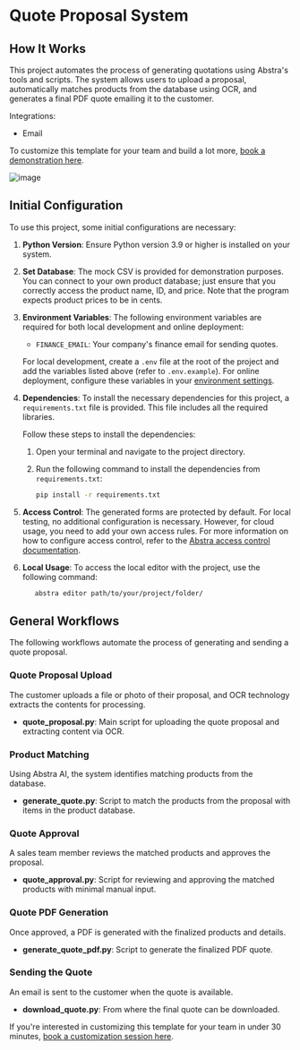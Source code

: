 # Quote Proposal System

## How It Works

This project automates the process of generating quotations using Abstra's tools and scripts. The system allows users to upload a proposal, automatically matches products from the database using OCR, and generates a final PDF quote emailing it to the customer.

Integrations:

- Email

To customize this template for your team and build a lot more, <a href="https://meet.abstra.app/demo?url=template-quote-proposal" target="_blank">book a demonstration here</a>.

![image](https://github.com/user-attachments/assets/e08469b2-9368-4a58-8a16-ca2347780fe3)


## Initial Configuration

To use this project, some initial configurations are necessary:

1. **Python Version**: Ensure Python version 3.9 or higher is installed on your system.

2. **Set Database**: The mock CSV is provided for demonstration purposes. You can connect to your own product database; just ensure that you correctly access the product name, ID, and price. Note that the program expects product prices to be in cents.
   
3. **Environment Variables**: The following environment variables are required for both local development and online deployment:

   - `FINANCE_EMAIL`: Your company's finance email for sending quotes.

   For local development, create a `.env` file at the root of the project and add the variables listed above (refer to `.env.example`). For online deployment, configure these variables in your <a href="https://docs.abstra.io/cloud/envvars" target="_blank">environment settings</a>.

4. **Dependencies**: To install the necessary dependencies for this project, a `requirements.txt` file is provided. This file includes all the required libraries.

   Follow these steps to install the dependencies:

   1. Open your terminal and navigate to the project directory.
   2. Run the following command to install the dependencies from `requirements.txt`:

      ```sh
      pip install -r requirements.txt
      ```

5. **Access Control**: The generated forms are protected by default. For local testing, no additional configuration is necessary. However, for cloud usage, you need to add your own access rules. For more information on how to configure access control, refer to the <a href="https://docs.abstra.io/concepts/access-control" target="_blank">Abstra access control documentation</a>.

6. **Local Usage**: To access the local editor with the project, use the following command:

   ```sh
      abstra editor path/to/your/project/folder/
   ```

## General Workflows

The following workflows automate the process of generating and sending a quote proposal.

### Quote Proposal Upload

The customer uploads a file or photo of their proposal, and OCR technology extracts the contents for processing.

- **quote_proposal.py**: Main script for uploading the quote proposal and extracting content via OCR.

### Product Matching

Using Abstra AI, the system identifies matching products from the database.

- **generate_quote.py**: Script to match the products from the proposal with items in the product database.

### Quote Approval

A sales team member reviews the matched products and approves the proposal.

- **quote_approval.py**: Script for reviewing and approving the matched products with minimal manual input.

### Quote PDF Generation

Once approved, a PDF is generated with the finalized products and details.

- **generate_quote_pdf.py**: Script to generate the finalized PDF quote.

### Sending the Quote

An email is sent to the customer when the quote is available.

- **download_quote.py**: From where the final quote can be downloaded.

If you're interested in customizing this template for your team in under 30 minutes, <a href="https://meet.abstra.app/demo?url=template-quote-proposal" target="_blank">book a customization session here</a>.
